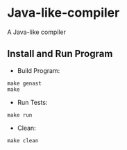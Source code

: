 # Java-like-compiler
A Java-like compiler

## Install and Run Program
* Build Program:
```shell
make genast
make
```
* Run Tests:
```shell
make run
```
* Clean:
```shell
make clean
```
